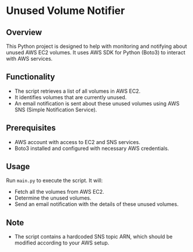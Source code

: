 
# Unused Volume Notifier

## Overview
This Python project is designed to help with monitoring and notifying about unused AWS EC2 volumes. It uses AWS SDK for Python (Boto3) to interact with AWS services.

## Functionality
- The script retrieves a list of all volumes in AWS EC2.
- It identifies volumes that are currently unused.
- An email notification is sent about these unused volumes using AWS SNS (Simple Notification Service).

## Prerequisites
- AWS account with access to EC2 and SNS services.
- Boto3 installed and configured with necessary AWS credentials.

## Usage
Run `main.py` to execute the script. It will:
- Fetch all the volumes from AWS EC2.
- Determine the unused volumes.
- Send an email notification with the details of these unused volumes.

## Note
- The script contains a hardcoded SNS topic ARN, which should be modified according to your AWS setup.
